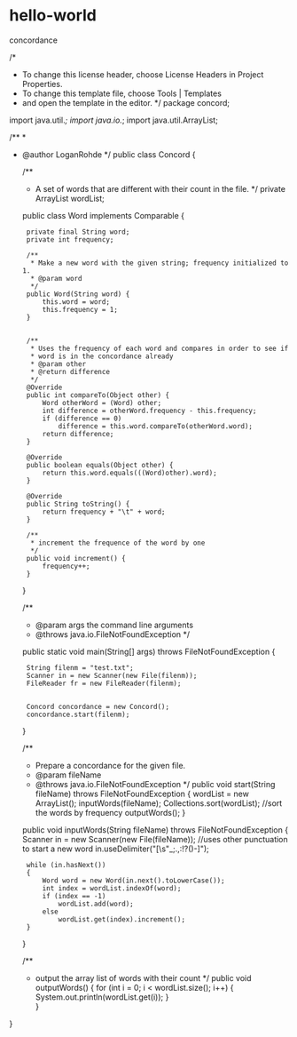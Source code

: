 # hello-world
concordance


/*
 * To change this license header, choose License Headers in Project Properties.
 * To change this template file, choose Tools | Templates
 * and open the template in the editor.
 */
package concord;

import java.util.*;
import java.io.*;
import java.util.ArrayList;

/**
 *
 * @author LoganRohde
 */
public class Concord {
    
    /**
     * A set of words that are different with their count in the file.
     */
    private ArrayList<Word> wordList;
    
    public class Word implements Comparable 
    {
        
        private final String word;
        private int frequency;
        
        /**
         * Make a new word with the given string; frequency initialized to 1.
         * @param word
         */
        public Word(String word) {
            this.word = word;
            this.frequency = 1;
        }
        
        
        /**
         * Uses the frequency of each word and compares in order to see if 
         * word is in the concordance already
         * @param other
         * @return difference
         */
        @Override
        public int compareTo(Object other) {
            Word otherWord = (Word) other;
            int difference = otherWord.frequency - this.frequency;
            if (difference == 0)
                difference = this.word.compareTo(otherWord.word);
            return difference;
        }
        
        @Override
        public boolean equals(Object other) {
            return this.word.equals(((Word)other).word);
        }
        
        @Override
        public String toString() {
            return frequency + "\t" + word;
        }
        
        /**
         * increment the frequence of the word by one
         */
        public void increment() {
            frequency++;
        }
    }

    /**
     * @param args the command line arguments
     * @throws java.io.FileNotFoundException
     */
    
    public static void main(String[] args) throws FileNotFoundException {
        
        String filenm = "test.txt";
        Scanner in = new Scanner(new File(filenm));
        FileReader fr = new FileReader(filenm);
 
       
        Concord concordance = new Concord();
        concordance.start(filenm);
    }
    
    /**
     * Prepare a concordance for the given file.
     * @param fileName
     * @throws java.io.FileNotFoundException
     */
    public void start(String fileName) throws FileNotFoundException
    {
        wordList = new ArrayList<Word>();
        inputWords(fileName);
        Collections.sort(wordList); //sort the words by frequency
        outputWords();
    }
    
    public void inputWords(String fileName) throws FileNotFoundException
    {
        Scanner in = new Scanner(new File(fileName));
        //uses other punctuation to start a new word
        in.useDelimiter("[\\s\"_;.,:!?()-]");
        
        while (in.hasNext())
        {
            Word word = new Word(in.next().toLowerCase());
            int index = wordList.indexOf(word);
            if (index == -1)
                wordList.add(word);
            else
                wordList.get(index).increment();
        }    
    }
    
    /**
     * output the array list of words with their count
     */
    public void outputWords()
    {
        for (int i = 0; i < wordList.size(); i++)
        {
            System.out.println(wordList.get(i));
        }        
    }
    
}
